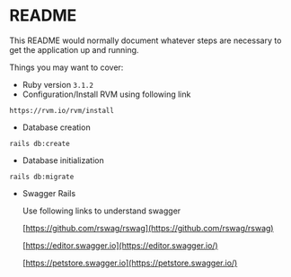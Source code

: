 # README

This README would normally document whatever steps are necessary to get the
application up and running.

Things you may want to cover:

* Ruby version
  ```3.1.2```
* Configuration/Install RVM using following link
```
https://rvm.io/rvm/install
```

* Database creation
```
rails db:create
```

* Database initialization
```
rails db:migrate
```

* Swagger Rails

  Use following links to understand swagger

    [https://github.com/rswag/rswag](https://github.com/rswag/rswag)

    [https://editor.swagger.io](https://editor.swagger.io/)

    [https://petstore.swagger.io](https://petstore.swagger.io/)


